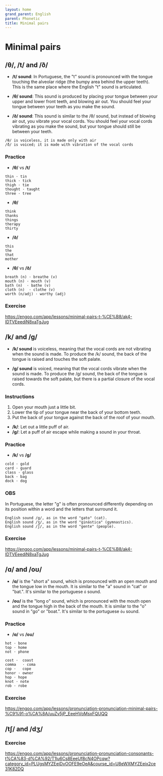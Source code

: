 ```yaml
---
layout: home
grand_parent: English
parent: Phonetic
title: Minimal pairs
---
```


# Minimal pairs

## /θ/, /t/ and /ð/

- **/t/ sound**: In Portuguese, the "t" sound is pronounced with the tongue touching the alveolar ridge (the bumpy area behind the upper teeth). This is the same place where the English "t" sound is articulated.

- **/θ/ sound**: This sound is produced by placing your tongue between your upper and lower front teeth, and blowing air out. You should feel your tongue between your teeth as you make the sound.

- **/ð/ sound**: This sound is similar to the /θ/ sound, but instead of blowing air out, you vibrate your vocal cords. You should feel your vocal cords vibrating as you make the sound, but your tongue should still be between your teeth.


```
/θ/ is voiceless, it is made only with air 
/ð/ is voiced; it is made with vibration of the vocal cords
```

### Practice

- **/θ/** vs **/t/**

```
thin · tin
thick · tick
thigh · tie
thought · taught
three · tree
```

- **/θ/**

```
think
thanks
things
therapy
thirty
```

- **/ð/**

```
this
the
that
mother
```

- **/θ/** vs **/ð/**

```
breath (n) · breathe (v)
mouth (n) · mouth (v)
bath (n)  · bathe (v)
cloth (n)  · clothe (v)
worth (n/adj) · worthy (adj)
```

### Exercise

<https://engoo.com/app/lessons/minimal-pairs-t-%CE%B8/ak4-IDTVEeediN8xaTgJug>


## /k/ and /g/

- **/k/ sound** is voiceless, meaning that the vocal cords are not vibrating when the sound is made. To produce the /k/ sound, the back of the tongue is raised and touches the soft palate.

- **/g/ sound** is voiced, meaning that the vocal cords vibrate when the sound is made. To produce the /g/ sound, the back of the tongue is raised towards the soft palate, but there is a partial closure of the vocal cords.

### Instructions

1. Open your mouth just a little bit.
2. Lower the tip of your tongue near the back of your bottom teeth.
3. Put the back of your tongue against the back of the roof of your mouth.

- **/k/**: Let out a little puff of air.
- **/g/**: Let a puff of air escape while making a sound in your throat.

### Practice

- **/k/** vs **/g/**

```
cold · gold
card · guard
class · glass
back · bag
dock · dog
```

### OBS

In Portuguese, the letter "g" is often pronounced differently depending on its position within a word and the letters that surround it. 

```
English sound /g/, as in the word "gato" (cat). 
English sound /ʒ/, as in the word "ginástica" (gymnastics). 
English sound /ʃ/, as in the word "gente" (people).
```

### Exercise

<https://engoo.com/app/lessons/minimal-pairs-t-%CE%B8/ak4-IDTVEeediN8xaTgJug>


## /ɑ/ and /oʊ/

- **/ɑ/** is the "short a" sound, which is pronounced with an open mouth and the tongue low in the mouth. It is similar to the "a" sound in "cat" or "bat.". It's similar to the portuguese `ó` sound.

- **/oʊ/** is the "long o" sound, which is pronounced with the mouth open and the tongue high in the back of the mouth. It is similar to the "o" sound in "go" or "boat.". It's similar to the portuguese `ôu` sound.

### Practice

- **/ɑ/** vs **/oʊ/**

```
hot · bone
top · home
not · phone
```

```
cost ·	coast
comma	· coma
cop ·	cope
honor ·	owner
hop	· hope
knot · note
rob	· robe
```

### Exercise

<https://engoo.com/app/lessons/pronunciation-pronunciation-minimal-pairs-%C9%91-o%CA%8A/uuZv5jP_EeeHVoMsxFQUQQ>

## /tʃ/ and /dʒ/

### Exercise

<https://engoo.com/app/lessons/pronunciation-pronunciation-consonants-t%CA%83-d%CA%92/T1lu6Cs8EeeUf8cN4OPcqw?category_id=PLUgsMYZEeiDvOOFE9eOeA&course_id=U8eWXMYZEeix2ce31K82DQ>
